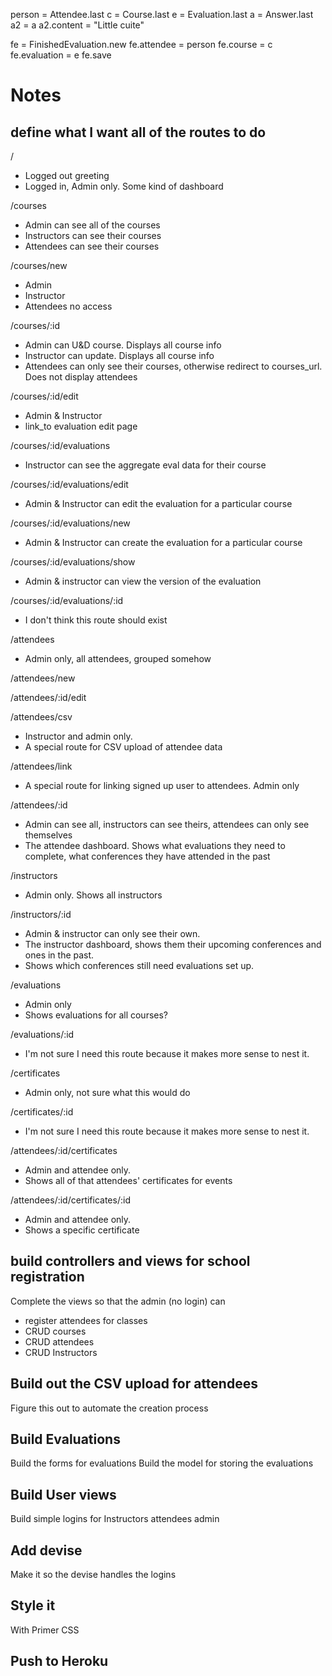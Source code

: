 person = Attendee.last
c = Course.last
e = Evaluation.last
a = Answer.last
a2 = a
a2.content = "Little cuite"

fe = FinishedEvaluation.new
fe.attendee = person
fe.course = c
fe.evaluation = e
fe.save

# Notes

## define what I want all of the routes to do

/
- Logged out greeting
- Logged in, Admin only. Some kind of dashboard

/courses
- Admin can see all of the courses
- Instructors can see their courses
- Attendees can see their courses

/courses/new
- Admin
- Instructor
- Attendees no access

/courses/:id
- Admin can U&D course. Displays all course info
- Instructor can update. Displays all course info
- Attendees can only see their courses, otherwise redirect to courses_url. Does not display attendees

/courses/:id/edit
- Admin & Instructor
- link_to evaluation edit page

/courses/:id/evaluations
- Instructor can see the aggregate eval data for their course

/courses/:id/evaluations/edit
- Admin & Instructor can edit the evaluation for a particular course

/courses/:id/evaluations/new
- Admin & Instructor can create the evaluation for a particular course

/courses/:id/evaluations/show
- Admin & instructor can view the version of the evaluation

/courses/:id/evaluations/:id
- I don't think this route should exist

/attendees
- Admin only, all attendees, grouped somehow

/attendees/new

/attendees/:id/edit

/attendees/csv
- Instructor and admin only.
- A special route for CSV upload of attendee data

/attendees/link
- A special route for linking signed up user to attendees. Admin only

/attendees/:id
- Admin can see all, instructors can see theirs, attendees can only see themselves
- The attendee dashboard. Shows what evaluations they need to complete, what conferences they have attended in the past

/instructors
- Admin only. Shows all instructors

/instructors/:id
- Admin & instructor can only see their own.
- The instructor dashboard, shows them their upcoming conferences and ones in the past.
- Shows which conferences still need evaluations set up.

/evaluations
- Admin only
- Shows evaluations for all courses?

/evaluations/:id
- I'm not sure I need this route because it makes more sense to nest it.

/certificates
- Admin only, not sure what this would do

/certificates/:id
- I'm not sure I need this route because it makes more sense to nest it.

/attendees/:id/certificates
- Admin and attendee only.
- Shows all of that attendees' certificates for events

/attendees/:id/certificates/:id
- Admin and attendee only.
- Shows a specific certificate

## build controllers and views for school registration

Complete the views so that the admin (no login) can
- register attendees for classes
- CRUD courses
- CRUD attendees
- CRUD Instructors

## Build out the CSV upload for attendees

Figure this out to automate the creation process

## Build Evaluations

Build the forms for evaluations
Build the model for storing the evaluations

## Build User views

Build simple logins for
Instructors
attendees
admin

## Add devise

Make it so the devise handles the logins

## Style it

With Primer CSS

## Push to Heroku
